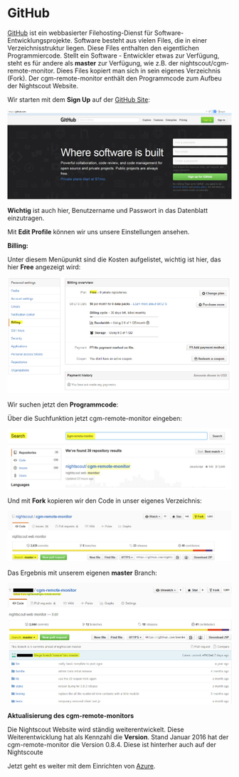 # GitHub

[GitHub](https://de.wikipedia.org/wiki/GitHub) ist ein webbasierter Filehosting-Dienst für Software-Entwicklungsprojekte. Software besteht aus vielen Files, die in einer Verzeichnisstruktur liegen. Diese Files enthalten den eigentlichen Programmiercode. 
Stellt ein Software - Entwickler etwas zur Verfügung, steht es für andere als **master**
zur Verfügung, wie z.B. der nightscout/cgm-remote-monitor. Diees Files kopiert man sich in sein eigenes Verzeichnis (Fork). Der cgm-remote-monitor enthält den Programmcode zum Aufbeu der Nightscout Website.

Wir starten mit dem **Sign Up** auf der [GitHub Site](https://github.com/):

![github sign up](../images/github/github_sign_up.jpg)

**Wichtig** ist auch hier, Benutzername und Passwort in das Datenblatt einzutragen.

Mit **Edit Profile** können wir uns unsere Einstellungen ansehen. 

**Billing:**

 Unter diesem Menüpunkt sind die Kosten aufgelistet, wichtig ist hier, das hier **Free** angezeigt wird:
 
 ![github_billing](../images/github/github_billing.jpg)
 
 Wir suchen jetzt den **Programmcode**:
 
  Über die Suchfunktion jetzt cgm-remote-monitor eingeben:
 
 ![github_search](../images/github/github_search.jpg)
 
 Und mit **Fork** kopieren wir den Code in unser eigenes Verzeichnis:
 
 ![github_branch_master](../images/github/github_branch_master.jpg)
 
 Das Ergebnis mit unserem eigenen **master** Branch:
 
 ![github_fork](../images/github/github_fork.jpg)
 
 
 
 
 **Aktualisierung des cgm-remote-monitors**
 
 Die Nightscout Website wird ständig weiterentwickelt. Diese Weiterentwicklung hat als Kennzahl die **Version**. Stand Januar 2016 hat der cgm-remote-monitor die Version 0.8.4.
 Diese ist hinterher auch auf der Nightscoute 
 
 
 
 
 
 Jetzt geht es weiter mit dem Einrichten von [Azure](https://ladyviktoria.gitbooks.io/nightscout_handbuch/content/nightscout/azure.html).
 
 
 





